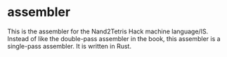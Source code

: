 # assembler

This is the assembler for the Nand2Tetris Hack machine language/IS. Instead of like the double-pass assembler in the book, this assembler is a single-pass assembler. It is written in Rust.

